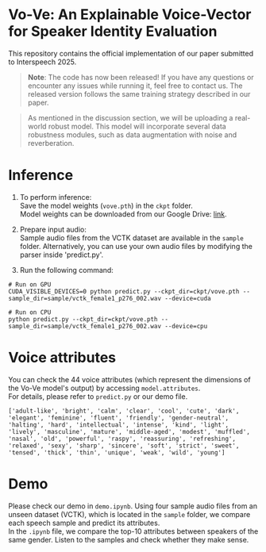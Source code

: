 # Vo-Ve: An Explainable Voice-Vector for Speaker Identity Evaluation
This repository contains the official implementation of our paper submitted to Interspeech 2025.

> **Note**: The code has now been released! If you have any questions or encounter any issues while running it, feel free to contact us.
The released version follows the same training strategy described in our paper.

> As mentioned in the discussion section, we will be uploading a real-world robust model. This model will incorporate several data robustness modules, such as data augmentation with noise and reverberation.

# Inference
1. To perform inference:\
Save the model weights (`vove.pth`) in the `ckpt` folder.\
Model weights can be downloaded from our Google Drive: [link](https://drive.google.com/drive/folders/17JXnrx2UUoZUg7LrOCeP8XZqTFkh7fXD?usp=sharing).

2. Prepare input audio:\
Sample audio files from the VCTK dataset are available in the `sample` folder.
Alternatively, you can use your own audio files by modifying the parser inside 'predict.py'.

3. Run the following command:
```
# Run on GPU
CUDA_VISIBLE_DEVICES=0 python predict.py --ckpt_dir=ckpt/vove.pth --sample_dir=sample/vctk_female1_p276_002.wav --device=cuda

# Run on CPU
python predict.py --ckpt_dir=ckpt/vove.pth --sample_dir=sample/vctk_female1_p276_002.wav --device=cpu
```

# Voice attributes
You can check the 44 voice attributes (which represent the dimensions of the Vo-Ve model's output) by accessing `model.attributes`.\
For details, please refer to `predict.py` or our demo file.
```
['adult-like', 'bright', 'calm', 'clear', 'cool', 'cute', 'dark', 'elegant', 'feminine', 'fluent', 'friendly', 'gender-neutral', 'halting', 'hard', 'intellectual', 'intense', 'kind', 'light', 'lively', 'masculine', 'mature', 'middle-aged', 'modest', 'muffled', 'nasal', 'old', 'powerful', 'raspy', 'reassuring', 'refreshing', 'relaxed', 'sexy', 'sharp', 'sincere', 'soft', 'strict', 'sweet', 'tensed', 'thick', 'thin', 'unique', 'weak', 'wild', 'young']
```

# Demo
Please check our demo in `demo.ipynb`. Using four sample audio files from an unseen dataset (VCTK), which is located in the `sample` folder, we compare each speech sample and predict its attributes.\
In the `.ipynb` file, we compare the top-10 attributes between speakers of the same gender. Listen to the samples and check whether they make sense.
